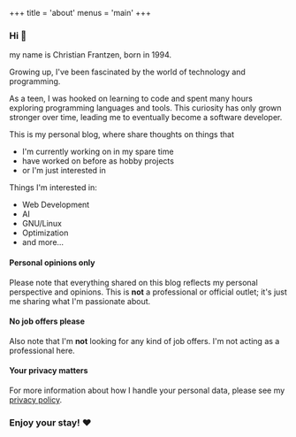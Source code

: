 +++
title = 'about'
menus = 'main'
+++

### Hi :wave:

my name is Christian Frantzen, born in 1994.

Growing up, I've been fascinated by the world of technology and programming.

As a teen, I was hooked on learning to code and spent many hours exploring programming languages and tools.
This curiosity has only grown stronger over time, leading me to eventually become a software developer.

This is my personal blog, where share thoughts on things that
- I'm currently working on in my spare time
- have worked on before as hobby projects
- or I'm just interested in

Things I'm interested in:
- Web Development
- AI
- GNU/Linux
- Optimization
- and more...

#### Personal opinions only

Please note that everything shared on this blog reflects my personal perspective and opinions. This is **not** a professional or official outlet; it's just me sharing what I'm passionate about.

#### No job offers please

Also note that I'm **not** looking for any kind of job offers. I'm not acting as a professional here.

#### Your privacy matters

For more information about how I handle your personal data,
please see my [privacy policy](/privacy).

### Enjoy your stay! :heart:
